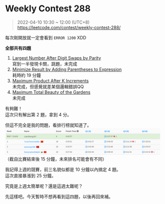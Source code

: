 # Weekly Contest 288 
> 2022-04-10 10:30 ~ 12:00 (UTC+8)  
> https://leetcode.com/contest/weekly-contest-288/

每次剛開放就一定會看到 `ERROR 1200` XDD

**全部共有四題**
1. [Largest Number After Digit Swaps by Parity](1.6037/readme.md)  
寫到一半發現卡關，跳題，未完成
2. [Minimize Result by Adding Parentheses to Expression](2.6038/readme.md)  
耗時約 19 分鐘
3. [Maximum Product After K Increments](3.6039/readme.md)  
未完成，但感覺就差某個邏輯錯誤QQ
4. [Maximum Total Beauty of the Gardens](4.6040/readme.md)  
未完成

有夠難！  
這次只有解出第 2 題，拿到 4 分。  

但這不完全是我的問題，看排行榜就知道了。  
![](assets/1.png)
（截自比賽結束後 15 分鐘，未來排名可能會有不同）

我記得上週的競賽，前三名貌似都是 10 分鐘以內搞定 4 題。  
這次直接暴漲到 25 分鐘。

究竟是上週太簡單呢？還是這週太難呢？

先這樣吧。今天暫時不想再看到這四題，以後再回來補。

